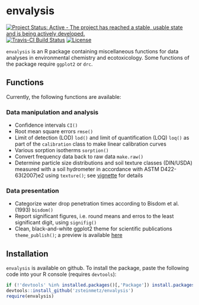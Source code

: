 envalysis
=========
[![Project Status: Active - The project has reached a stable, usable state and is being actively developed.](http://www.repostatus.org/badges/latest/active.svg)](http://www.repostatus.org/#active)
[![Travis-CI Build Status](https://travis-ci.org/zsteinmetz/envalysis.svg?branch=master)](https://travis-ci.org/zsteinmetz/envalysis)
[![License](http://img.shields.io/:license-GPL--3-blue.svg?style=flat)](http://www.gnu.org/licenses/gpl-3.0.html)

`envalysis` is an R package containing miscellaneous functions for data analyses in environmental chemistry and ecotoxicology. Some functions of the package require `ggplot2` or `drc`.

## Functions
Currently, the following functions are available:

### Data manipulation and analysis

* Confidence intervals `CI()`
* Root mean square errors `rmse()`
* Limit of detection (LOD) `lod()` and limit of quantification (LOQ) `loq()` as
part of the `calibration` class to make linear calibration curves
* Various sorption isotherms `sorption()`
* Convert frequency data back to raw data `make.raw()`
* Determine particle size distributions and soil texture classes (DIN/USDA) measured with a soil hydrometer in accordance with ASTM D422-63(2007)e2 using `texture()`; see [vignette](./vignettes/texture.md) for details

### Data presentation

* Categorize water drop penetration times according to Bisdom et al. (1993) `bisdom()`
* Report significant figures, i.e. round means and erros to the least significant digit, using `signifig()`
* Clean, black-and-white ggplot2 theme for scientific publications `theme_publish()`; a preview is available [here](./vignettes/theme_publish.md)

## Installation
`envalysis` is available on github. To install the package, paste the following code into your R console (requires `devtools`):

```r
if (!'devtools' %in% installed.packages()[,'Package']) install.packages('devtools')
devtools::install_github('zsteinmetz/envalysis')
require(envalysis)
```
